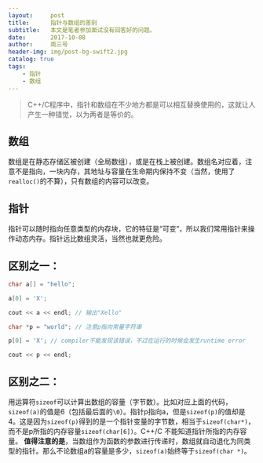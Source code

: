 ```yaml
---
layout:     post
title:      指针与数组的差别
subtitle:   本文是笔者参加面试没有回答好的问题。
date:       2017-10-08
author:     南三号
header-img: img/post-bg-swift2.jpg
catalog: true
tags:
    - 指针
    - 数组
---
```


> C++/C程序中，指针和数组在不少地方都是可以相互替换使用的，这就让人产生一种错觉，以为两者是等价的。

## 数组

数组是在静态存储区被创建（全局数组），或是在栈上被创建。数组名对应着，注意不是指向，一块内存，其地址与容量在生命期内保持不变（当然，使用了`realloc()`的不算），只有数组的内容可以改变。

## 指针

指针可以随时指向任意类型的内存块，它的特征是“可变”，所以我们常用指针来操作动态内存。指针远比数组灵活，当然也就更危险。

## 区别之一：
```c++
char a[] = "hello";

a[0] = 'X';

cout << a << endl; // 输出"Xello"

char *p = "world"; // 注意p指向常量字符串

p[0] = 'X'; // compiler不能发现该错误，不过在运行的时候会发生runtime error

cout << p << endl;
```

## 区别之二：
用运算符`sizeof`可以计算出数组的容量（字节数）。比如对应上面的代码，`sizeof(a)`的值是6（包括最后面的`\0`）。指针p指向a，但是`sizeof(p)`的值却是4。这是因为`sizeof(p)`得到的是一个指针变量的字节数，相当于`sizeof(char*)`，而不是p所指的内存容量`sizeof(char[6])`。C++/C 不能知道指针所指的内存容量。
**值得注意的是**，当数组作为函数的参数进行传递时，数组就自动退化为同类型的指针。那么不论数组a的容量是多少，`sizeof(a)`始终等于`sizeof(char *)`。